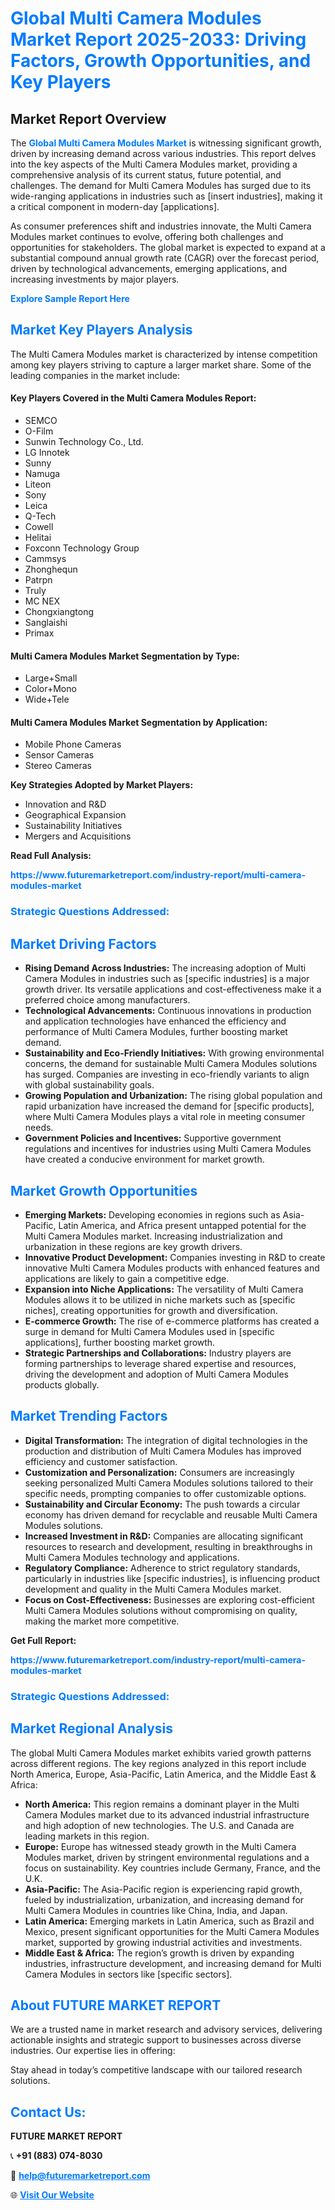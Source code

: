 <h1 style="color: #007BFF;">Global Multi Camera Modules Market Report 2025-2033: Driving Factors, Growth Opportunities, and Key Players</h1>

<section id="overview">
<h2>Market Report Overview</h2>
<p>The <a href="https://www.futuremarketreport.com/industry-report/multi-camera-modules-market" style="color: #007BFF; text-decoration: none;"><strong>Global Multi Camera Modules Market</strong></a> is witnessing significant growth, driven by increasing demand across various industries. This report delves into the key aspects of the Multi Camera Modules market, providing a comprehensive analysis of its current status, future potential, and challenges. The demand for Multi Camera Modules has surged due to its wide-ranging applications in industries such as [insert industries], making it a critical component in modern-day [applications].</p>
<p>As consumer preferences shift and industries innovate, the Multi Camera Modules market continues to evolve, offering both challenges and opportunities for stakeholders. The global market is expected to expand at a substantial compound annual growth rate (CAGR) over the forecast period, driven by technological advancements, emerging applications, and increasing investments by major players.</p>
</section>

<section id="overview">
<p><a href="https://www.futuremarketreport.com/request-sample/reportId=115938" style="color: #007BFF; text-decoration: none;"><strong>Explore Sample Report Here</strong></a></p>
</section>

<section id="key-players">
<h2 style="color: #007BFF;">Market Key Players Analysis</h2>
<p>The Multi Camera Modules market is characterized by intense competition among key players striving to capture a larger market share. Some of the leading companies in the market include:</p>
<h4>Key Players Covered in the Multi Camera Modules Report:</h4>
<ul><li>SEMCO</li><li>O-Film</li><li>Sunwin Technology Co., Ltd.</li><li>LG Innotek</li><li>Sunny</li><li>Namuga</li><li>Liteon</li><li>Sony</li><li>Leica</li><li>Q-Tech</li><li>Cowell</li><li>Helitai</li><li>Foxconn Technology Group</li><li>Cammsys</li><li>Zhonghequn</li><li>Patrpn</li><li>Truly</li><li>MC NEX</li><li>Chongxiangtong</li><li>Sanglaishi</li><li>Primax</li></ul>
<h4>Multi Camera Modules Market Segmentation by Type:</h4>
<ul><li>Large+Small</li><li>Color+Mono</li><li>Wide+Tele</li></ul>

<h4>Multi Camera Modules Market Segmentation by Application:</h4>
<ul><li>Mobile Phone Cameras</li><li>Sensor Cameras</li><li>Stereo Cameras</li></ul>
<p><strong>Key Strategies Adopted by Market Players:</strong></p>
<ul>
<li>Innovation and R&D</li>
<li>Geographical Expansion</li>
<li>Sustainability Initiatives</li>
<li>Mergers and Acquisitions</li>
</ul>
</section>

<section>
<p><strong>Read Full Analysis: </strong></p><a href="https://www.futuremarketreport.com/industry-report/multi-camera-modules-market" style="color: #007BFF; text-decoration: none;"><strong>https://www.futuremarketreport.com/industry-report/multi-camera-modules-market</strong></a>
<h3 style="color: #007BFF;">Strategic Questions Addressed:</h3>
</section>

<section id="driving-factors">
<h2 style="color: #007BFF;">Market Driving Factors</h2>
<ul>
<li><strong>Rising Demand Across Industries:</strong> The increasing adoption of Multi Camera Modules in industries such as [specific industries] is a major growth driver. Its versatile applications and cost-effectiveness make it a preferred choice among manufacturers.</li>
<li><strong>Technological Advancements:</strong> Continuous innovations in production and application technologies have enhanced the efficiency and performance of Multi Camera Modules, further boosting market demand.</li>
<li><strong>Sustainability and Eco-Friendly Initiatives:</strong> With growing environmental concerns, the demand for sustainable Multi Camera Modules solutions has surged. Companies are investing in eco-friendly variants to align with global sustainability goals.</li>
<li><strong>Growing Population and Urbanization:</strong> The rising global population and rapid urbanization have increased the demand for [specific products], where Multi Camera Modules plays a vital role in meeting consumer needs.</li>
<li><strong>Government Policies and Incentives:</strong> Supportive government regulations and incentives for industries using Multi Camera Modules have created a conducive environment for market growth.</li>
</ul>
</section>

<section id="growth-opportunities">
<h2 style="color: #007BFF;">Market Growth Opportunities</h2>
<ul>
<li><strong>Emerging Markets:</strong> Developing economies in regions such as Asia-Pacific, Latin America, and Africa present untapped potential for the Multi Camera Modules market. Increasing industrialization and urbanization in these regions are key growth drivers.</li>
<li><strong>Innovative Product Development:</strong> Companies investing in R&D to create innovative Multi Camera Modules products with enhanced features and applications are likely to gain a competitive edge.</li>
<li><strong>Expansion into Niche Applications:</strong> The versatility of Multi Camera Modules allows it to be utilized in niche markets such as [specific niches], creating opportunities for growth and diversification.</li>
<li><strong>E-commerce Growth:</strong> The rise of e-commerce platforms has created a surge in demand for Multi Camera Modules used in [specific applications], further boosting market growth.</li>
<li><strong>Strategic Partnerships and Collaborations:</strong> Industry players are forming partnerships to leverage shared expertise and resources, driving the development and adoption of Multi Camera Modules products globally.</li>
</ul>
</section>

<section id="trending-factors">
<h2 style="color: #007BFF;">Market Trending Factors</h2>
<ul>
<li><strong>Digital Transformation:</strong> The integration of digital technologies in the production and distribution of Multi Camera Modules has improved efficiency and customer satisfaction.</li>
<li><strong>Customization and Personalization:</strong> Consumers are increasingly seeking personalized Multi Camera Modules solutions tailored to their specific needs, prompting companies to offer customizable options.</li>
<li><strong>Sustainability and Circular Economy:</strong> The push towards a circular economy has driven demand for recyclable and reusable Multi Camera Modules solutions.</li>
<li><strong>Increased Investment in R&D:</strong> Companies are allocating significant resources to research and development, resulting in breakthroughs in Multi Camera Modules technology and applications.</li>
<li><strong>Regulatory Compliance:</strong> Adherence to strict regulatory standards, particularly in industries like [specific industries], is influencing product development and quality in the Multi Camera Modules market.</li>
<li><strong>Focus on Cost-Effectiveness:</strong> Businesses are exploring cost-efficient Multi Camera Modules solutions without compromising on quality, making the market more competitive.</li>
</ul>
</section>

<section>
<p><strong>Get Full Report: </strong></p><a href="https://www.futuremarketreport.com/industry-report/multi-camera-modules-market" style="color: #007BFF; text-decoration: none;"><strong>https://www.futuremarketreport.com/industry-report/multi-camera-modules-market</strong></a>
<h3 style="color: #007BFF;">Strategic Questions Addressed:</h3>
</section>


<section id="regional-analysis">
<h2 style="color: #007BFF;">Market Regional Analysis</h2>
<p>The global Multi Camera Modules market exhibits varied growth patterns across different regions. The key regions analyzed in this report include North America, Europe, Asia-Pacific, Latin America, and the Middle East & Africa:</p>
<ul>
<li><strong>North America:</strong> This region remains a dominant player in the Multi Camera Modules market due to its advanced industrial infrastructure and high adoption of new technologies. The U.S. and Canada are leading markets in this region.</li>
<li><strong>Europe:</strong> Europe has witnessed steady growth in the Multi Camera Modules market, driven by stringent environmental regulations and a focus on sustainability. Key countries include Germany, France, and the U.K.</li>
<li><strong>Asia-Pacific:</strong> The Asia-Pacific region is experiencing rapid growth, fueled by industrialization, urbanization, and increasing demand for Multi Camera Modules in countries like China, India, and Japan.</li>
<li><strong>Latin America:</strong> Emerging markets in Latin America, such as Brazil and Mexico, present significant opportunities for the Multi Camera Modules market, supported by growing industrial activities and investments.</li>
<li><strong>Middle East & Africa:</strong> The region’s growth is driven by expanding industries, infrastructure development, and increasing demand for Multi Camera Modules in sectors like [specific sectors].</li>
</ul>
</section>

<footer>
<h2 style="color: #007BFF;">About FUTURE MARKET REPORT</h2>
<p>We are a trusted name in market research and advisory services, delivering actionable insights and strategic support to businesses across diverse industries. Our expertise lies in offering:</p>

<p>Stay ahead in today’s competitive landscape with our tailored research solutions.</p>

<h2 style="color: #007BFF;">Contact Us:</h2>
<p><strong>FUTURE MARKET REPORT</strong></p>
<p>📞 <strong>+91 (883) 074-8030</strong></p>
<p>📧 <strong><a href="mailto:help@futuremarketreport.com" style="color: #007BFF;">help@futuremarketreport.com</a></strong></p>
<p>🌐 <strong><a href="https://www.futuremarketreport.com/" style="color: #007BFF;">Visit Our Website</a></strong></p>
</footer>